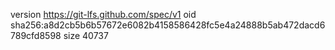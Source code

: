 version https://git-lfs.github.com/spec/v1
oid sha256:a8d2cb5b6b57672e6082b4158586428fc5e4a24888b5ab472dacd6789cfd8598
size 40737

